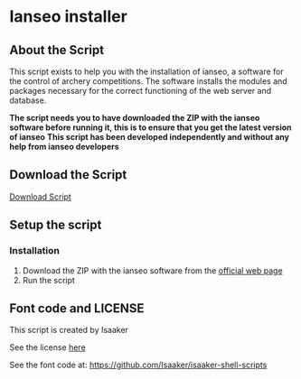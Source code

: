 # Ianseo installer

## About the Script

This script exists to help you with the installation of ianseo, a software for the control of archery competitions. The software installs the modules and packages necessary for the correct functioning of the web server and database.

**The script needs you to have downloaded the ZIP with the ianseo software before running it, this is to ensure that you get the latest version of ianseo**
**This script has been developed independently and without any help from ianseo developers**

## Download the Script

[Download Script](https://github.com/13942346-5be9-4d7e-acb0-1fa57dab1f1d)

## Setup the script

### Installation

1. Download the ZIP with the ianseo software from the [official web page](https://www.ianseo.net/Releases.php)
2. Run the script
                                              
## Font code and LICENSE

This script is created by Isaaker

See the license [here](https://github.com/Isaaker/isaaker-shell-scripts/blob/main/LICENSE.txt)

See the font code at: https://github.com/Isaaker/isaaker-shell-scripts
